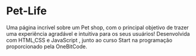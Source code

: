 # Pet-Life
Uma página incrível sobre um Pet shop, com o principal objetivo de trazer uma experiência agradável e intuitiva para os seus usuários!
Desenvolvida com HTML,CSS e JavaScript , junto ao curso Start na programação proporcionado pela OneBitCode.
